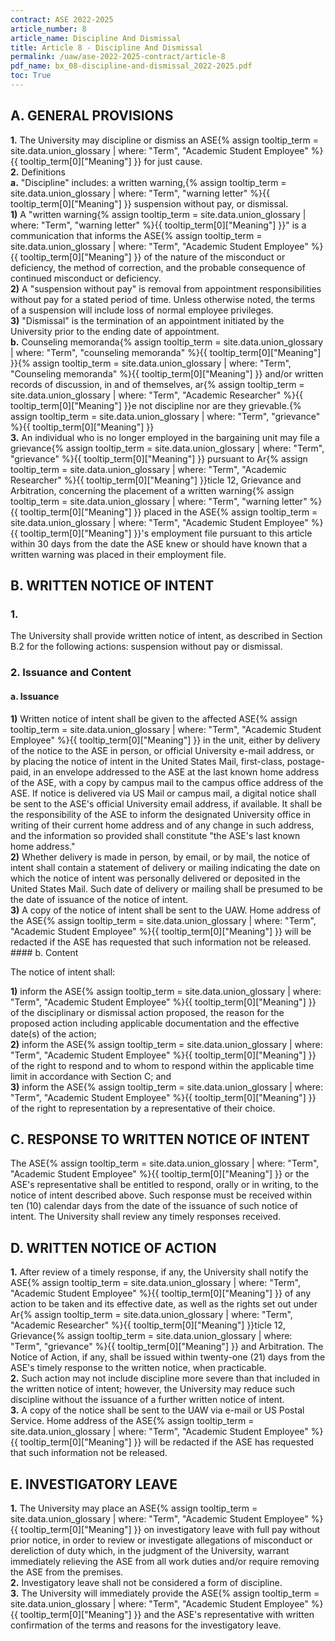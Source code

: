 ```yaml
---
contract: ASE 2022-2025
article_number: 8
article_name: Discipline And Dismissal 
title: Article 8 - Discipline And Dismissal 
permalink: /uaw/ase-2022-2025-contract/article-8
pdf_name: bx_08-discipline-and-dismissal_2022-2025.pdf
toc: True
---
```



## A. GENERAL PROVISIONS

<div class="lvl2"><b>1.</b> The University may discipline or dismiss an <span class="tooltip">ASE<span class="tooltip-text">{% assign tooltip_term = site.data.union_glossary | where: "Term", "Academic Student Employee" %}{{ tooltip_term[0]["Meaning"] }}</span></span> for just cause.</div>
<div class="lvl2"><b>2.</b> Definitions</div>
<div class="lvl3"><b>a.</b> "Discipline" includes: a <span class="tooltip">written warning,<span class="tooltip-text">{% assign tooltip_term = site.data.union_glossary | where: "Term", "warning letter" %}{{ tooltip_term[0]["Meaning"] }}</span></span> suspension without pay, or dismissal.</div>
<div class="lvl3"><b>1)</b> 
 A "<span class="tooltip">written warning<span class="tooltip-text">{% assign tooltip_term = site.data.union_glossary | where: "Term", "warning letter" %}{{ tooltip_term[0]["Meaning"] }}</span></span>" is a communication that informs the <span class="tooltip">ASE<span class="tooltip-text">{% assign tooltip_term = site.data.union_glossary | where: "Term", "Academic Student Employee" %}{{ tooltip_term[0]["Meaning"] }}</span></span> of the nature of the misconduct or deficiency, the method of correction, and the probable consequence of continued misconduct or deficiency.</div>
<div class="lvl3"><b>2)</b> 
 A "suspension without pay" is removal from appointment responsibilities without pay for a stated period of time. Unless otherwise noted, the terms of a suspension will include loss of normal employee privileges.</div>
<div class="lvl3"><b>3)</b> 
 "Dismissal" is the termination of an appointment initiated by the University prior to the ending date of appointment.</div>
<div class="lvl3"><b>b.</b> <span class="tooltip"><span class="tooltip">Counseling memoranda<span class="tooltip-text">{% assign tooltip_term = site.data.union_glossary | where: "Term", "counseling memoranda" %}{{ tooltip_term[0]["Meaning"] }}</span></span><span class="tooltip-text">{% assign tooltip_term = site.data.union_glossary | where: "Term", "Counseling memoranda" %}{{ tooltip_term[0]["Meaning"] }}</span></span> and/or written records of discussion, in and of themselves, <span class="tooltip">ar<span class="tooltip-text">{% assign tooltip_term = site.data.union_glossary | where: "Term", "Academic Researcher" %}{{ tooltip_term[0]["Meaning"] }}</span></span>e not discipline nor are they <span class="tooltip">grievable.<span class="tooltip-text">{% assign tooltip_term = site.data.union_glossary | where: "Term", "grievance" %}{{ tooltip_term[0]["Meaning"] }}</span></span></div>
<div class="lvl2"><b>3.</b> An individual who is no longer employed in the bargaining unit may file a <span class="tooltip">grievance<span class="tooltip-text">{% assign tooltip_term = site.data.union_glossary | where: "Term", "grievance" %}{{ tooltip_term[0]["Meaning"] }}</span></span> pursuant to <span class="tooltip">Ar<span class="tooltip-text">{% assign tooltip_term = site.data.union_glossary | where: "Term", "Academic Researcher" %}{{ tooltip_term[0]["Meaning"] }}</span></span>ticle 12, Grievance and Arbitration, concerning the placement of a <span class="tooltip">written warning<span class="tooltip-text">{% assign tooltip_term = site.data.union_glossary | where: "Term", "warning letter" %}{{ tooltip_term[0]["Meaning"] }}</span></span> placed in the <span class="tooltip">ASE<span class="tooltip-text">{% assign tooltip_term = site.data.union_glossary | where: "Term", "Academic Student Employee" %}{{ tooltip_term[0]["Meaning"] }}</span></span>'s employment file pursuant to this article within 30 days from the date the ASE knew or should have known that a written warning was placed in their employment file.</div>

## B. WRITTEN NOTICE OF INTENT

### 1. 
The University shall provide written notice of intent, as described in Section B.2 for the following actions: suspension without pay or dismissal.

### 2. Issuance and Content

#### a. Issuance

<div class="lvl3"><b>1)</b> 
 Written notice of intent shall be given to the affected <span class="tooltip">ASE<span class="tooltip-text">{% assign tooltip_term = site.data.union_glossary | where: "Term", "Academic Student Employee" %}{{ tooltip_term[0]["Meaning"] }}</span></span> in the unit, either by delivery of the notice to the ASE in person, or official University e-mail address, or by placing the notice of intent in the United States Mail, first-class, postage-paid, in an envelope addressed to the ASE at the last known home address of the ASE, with a copy by campus mail to the campus office address of the ASE. If notice is delivered via US Mail or campus mail, a digital notice shall be sent to the ASE's official University email address, if available. It shall be the responsibility of the ASE to inform the designated University office in writing of their current home address and of any change in such address, and the information so provided shall constitute "the ASE's last known home address."</div>
<div class="lvl3"><b>2)</b> 
 Whether delivery is made in person, by email, or by mail, the notice of intent shall contain a statement of delivery or mailing indicating the date on which the notice of intent was personally delivered or deposited in the United States Mail. Such date of delivery or mailing shall be presumed to be the date of issuance of the notice of intent.</div>
<div class="lvl3"><b>3)</b> 
 A copy of the notice of intent shall be sent to the UAW. Home address of the <span class="tooltip">ASE<span class="tooltip-text">{% assign tooltip_term = site.data.union_glossary | where: "Term", "Academic Student Employee" %}{{ tooltip_term[0]["Meaning"] }}</span></span> will be redacted if the ASE has requested that such information not be released.</div>
#### b. Content  

The notice of intent shall:

<div class="lvl3"><b>1)</b> 
 inform the <span class="tooltip">ASE<span class="tooltip-text">{% assign tooltip_term = site.data.union_glossary | where: "Term", "Academic Student Employee" %}{{ tooltip_term[0]["Meaning"] }}</span></span> of the disciplinary or dismissal action proposed, the reason for the proposed action including applicable documentation and the effective date(s) of the action;</div>
<div class="lvl3"><b>2)</b> 
 inform the <span class="tooltip">ASE<span class="tooltip-text">{% assign tooltip_term = site.data.union_glossary | where: "Term", "Academic Student Employee" %}{{ tooltip_term[0]["Meaning"] }}</span></span> of the right to respond and to whom to respond within the applicable time limit in accordance with Section C; and</div>
<div class="lvl3"><b>3)</b> 
 inform the <span class="tooltip">ASE<span class="tooltip-text">{% assign tooltip_term = site.data.union_glossary | where: "Term", "Academic Student Employee" %}{{ tooltip_term[0]["Meaning"] }}</span></span> of the right to representation by a representative of their choice.</div>

## C. RESPONSE TO WRITTEN NOTICE OF INTENT

The <span class="tooltip">ASE<span class="tooltip-text">{% assign tooltip_term = site.data.union_glossary | where: "Term", "Academic Student Employee" %}{{ tooltip_term[0]["Meaning"] }}</span></span> or the ASE's representative shall be entitled to respond, orally or in writing, to the notice of intent described above. Such response must be received within ten (10) calendar days from the date of the issuance of such notice of intent. The University shall review any timely responses received.

## D. WRITTEN NOTICE OF ACTION

<div class="lvl2"><b>1.</b> After review of a timely response, if any, the University shall notify the <span class="tooltip">ASE<span class="tooltip-text">{% assign tooltip_term = site.data.union_glossary | where: "Term", "Academic Student Employee" %}{{ tooltip_term[0]["Meaning"] }}</span></span> of any action to be taken and its effective date, as well as the rights set out under <span class="tooltip">Ar<span class="tooltip-text">{% assign tooltip_term = site.data.union_glossary | where: "Term", "Academic Researcher" %}{{ tooltip_term[0]["Meaning"] }}</span></span>ticle 12, <span class="tooltip">Grievance<span class="tooltip-text">{% assign tooltip_term = site.data.union_glossary | where: "Term", "grievance" %}{{ tooltip_term[0]["Meaning"] }}</span></span> and Arbitration. The Notice of Action, if any, shall be issued within twenty-one (21) days from the ASE's timely response to the written notice, when practicable.</div>
<div class="lvl2"><b>2.</b> Such action may not include discipline more severe than that included in the written notice of intent; however, the University may reduce such discipline without the issuance of a further written notice of intent.</div>
<div class="lvl2"><b>3.</b> A copy of the notice shall be sent to the UAW via e-mail or US Postal Service. Home address of the <span class="tooltip">ASE<span class="tooltip-text">{% assign tooltip_term = site.data.union_glossary | where: "Term", "Academic Student Employee" %}{{ tooltip_term[0]["Meaning"] }}</span></span> will be redacted if the ASE has requested that such information not be released.</div>

## E. INVESTIGATORY LEAVE

<div class="lvl2"><b>1.</b> The University may place an <span class="tooltip">ASE<span class="tooltip-text">{% assign tooltip_term = site.data.union_glossary | where: "Term", "Academic Student Employee" %}{{ tooltip_term[0]["Meaning"] }}</span></span> on investigatory leave with full pay without prior notice, in order to review or investigate allegations of misconduct or dereliction of duty which, in the judgment of the University, warrant immediately relieving the ASE from all work duties and/or require removing the ASE from the premises.</div>
<div class="lvl2"><b>2.</b> Investigatory leave shall not be considered a form of discipline.</div>
<div class="lvl2"><b>3.</b> The University will immediately provide the <span class="tooltip">ASE<span class="tooltip-text">{% assign tooltip_term = site.data.union_glossary | where: "Term", "Academic Student Employee" %}{{ tooltip_term[0]["Meaning"] }}</span></span> and the ASE's representative with written confirmation of the terms and reasons for the investigatory leave.</div>
